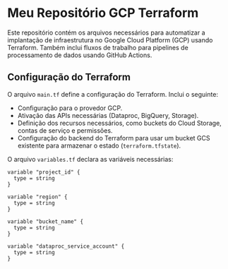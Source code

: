 # Meu Repositório GCP Terraform

Este repositório contém os arquivos necessários para automatizar a implantação de infraestrutura no Google Cloud Platform (GCP) usando Terraform. Também inclui fluxos de trabalho para pipelines de processamento de dados usando GitHub Actions.

## Configuração do Terraform

O arquivo `main.tf` define a configuração do Terraform. Inclui o seguinte:

- Configuração para o provedor GCP.
- Ativação das APIs necessárias (Dataproc, BigQuery, Storage).
- Definição dos recursos necessários, como buckets do Cloud Storage, contas de serviço e permissões.
- Configuração do backend do Terraform para usar um bucket GCS existente para armazenar o estado (`terraform.tfstate`).

O arquivo `variables.tf` declara as variáveis necessárias:

```hcl
variable "project_id" {
  type = string
}

variable "region" {
  type = string
}

variable "bucket_name" {
  type = string
}

variable "dataproc_service_account" {
  type = string
}
```